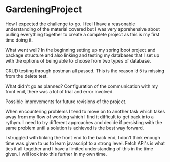 # GardeningProject

How I expected the challenge to go.
I feel I have a reasonable understanding of the material covered but I was very apprehensive about pulling everything together to create a complete project as this is my first time doing it.

What went well?
In the beginning setting up my spring boot project and package structure and also linking and testing my databases that I set up with the options of being able to choose from two types of database.

CRUD testing through postman all passed. This is the reason id 5 is missing from the delete test.

What didn't go as planned?
Configuration of the communication with my front end, there was a lot of trial and error involved.

Possible improvements for future revisions of the project.

When encountering problems I tend to move on to another task which takes away from my flow of working which I find it difficult to get back into a rythym. I need to try different approaches and decide if persisting with the same problem until a solution is achieved is the best way forward.

I struggled with linking the front end to the back end, I don't think enough time was given to us to learn javascript to a strong level. Fetch API's is what ties it all together and I have a limited understanding of this in the time given. I will look into this further in my own time.
